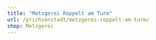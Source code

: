 ```yaml
---
title: "Metzgerei Roppelt am Turm"
url: /prichsenstadt/metzgerei-roppelt-am-turm/
shop: Metzgerei
---
```

